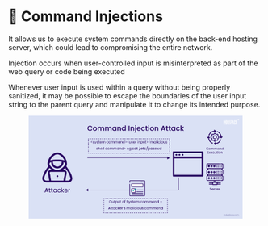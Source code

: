 # 🍚 Command Injections

It allows us to execute system commands directly on the back-end hosting server, which could lead to compromising the entire network.

Injection occurs when user-controlled input is misinterpreted as part of the web query or code being executed

Whenever user input is used within a query without being properly sanitized, it may be possible to escape the boundaries of the user input string to the parent query and manipulate it to change its intended purpose.

<figure><img src="../../../.gitbook/assets/image.png" alt=""><figcaption></figcaption></figure>
